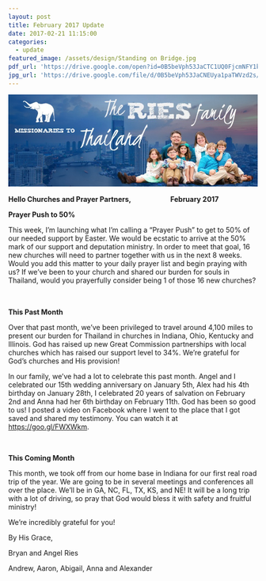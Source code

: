```yaml
---
layout: post
title: February 2017 Update
date: 2017-02-21 11:15:00
categories:
  - update
featured_image: /assets/design/Standing on Bridge.jpg
pdf_url: 'https://drive.google.com/open?id=0B5beVph53JaCTC1UQ0FjcmNFY1k'
jpg_url: 'https://drive.google.com/file/d/0B5beVph53JaCNEUya1paTWVzd2s/view?usp=sharing'
---
```



![](/uploads/versions/blog2---x----851-315x---.jpg)

**Hello Churches and Prayer Partners,                        February 2017**
<br>

**Prayer Push to 50%**

This week, I’m launching what I’m calling a “Prayer Push” to get to 50% of our needed support by Easter. We would be ecstatic to arrive at the 50% mark of our support and deputation ministry. In order to meet that goal, 16 new churches will need to partner together with us in the next 8 weeks. Would you add this matter to your daily prayer list and begin praying with us? If we’ve been to your church and shared our burden for souls in Thailand, would you prayerfully consider being 1 of those 16 new churches?

## #

<br>**This Past Month**

Over that past month, we’ve been privileged to travel around 4,100 miles to present our burden for Thailand in churches in Indiana, Ohio, Kentucky and Illinois. God has raised up new Great Commission partnerships with local churches which has raised our support level to 34%. We’re grateful for God’s churches and His provision!

In our family, we’ve had a lot to celebrate this past month. Angel and I celebrated our 15th wedding anniversary on January 5th, Alex had his 4th birthday on January 28th, I celebrated 20 years of salvation on February 2nd and Anna had her 6th birthday on February 11th. God has been so good to us! I posted a video on Facebook where I went to the place that I got saved and shared my testimony. You can watch it at https://goo.gl/FWXWkm.

## #

<br>**This Coming Month**

This month, we took off from our home base in Indiana for our first real road trip of the year. We are going to be in several meetings and conferences all over the place. We’ll be in GA, NC, FL, TX, KS, and NE! It will be a long trip with a lot of driving, so pray that God would bless it with safety and fruitful ministry!

We’re incredibly grateful for you!

By His Grace,

Bryan and Angel Ries

Andrew, Aaron, Abigail, Anna and Alexander